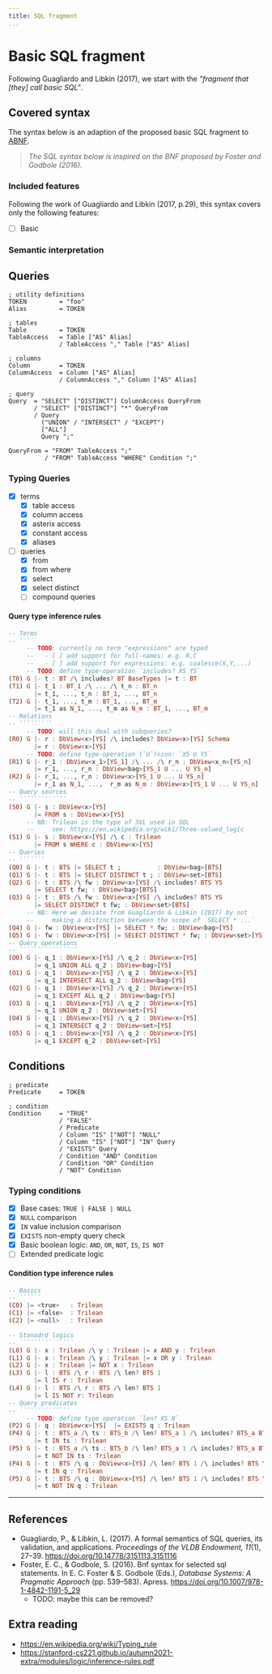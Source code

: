 ```yaml
---
title: SQL fragment
...
```


# Basic SQL fragment

Following Guagliardo and Libkin (2017), we start with
the _"fragment that [they] call basic SQL"_.

## Covered syntax

The syntax below is an adaption of the proposed basic SQL fragment to
[ABNF](https://en.wikipedia.org/wiki/Augmented_Backus%E2%80%93Naur_form).

<!-- TODO: review if there are better things to fork -->
> *The SQL syntax below is inspired on the BNF proposed by Foster and Godbole (2016).*

### Included features

<!-- TODO: add list of included and not included features of SQL -->
Following the work of Guagliardo and Libkin (2017, p.29), this syntax covers only the following features:

- [ ] Basic 

### Semantic interpretation

<!-- TODO: elaborate on the semantics of SQL discussed by Guagliardo and Libkin -->

## Queries

<!-- TODO: rewrite to PEGs -->
```abnf  title="Query syntax"
; utility definitions
TOKEN         = "foo"
Alias         = TOKEN

; tables
Table         = TOKEN
TableAccess   = Table ["AS" Alias]
              / TableAccess "," Table ["AS" Alias]

; columns
Column        = TOKEN
ColumnAccess  = Column ["AS" Alias]
              / ColumnAccess "," Column ["AS" Alias]

; query
Query  = "SELECT" ["DISTINCT"] ColumnAccess QueryFrom
       / "SELECT" ["DISTINCT"] "*" QueryFrom
       / Query
         ("UNION" / "INTERSECT" / "EXCEPT")
         ["ALL"]
         Query ";"

QueryFrom = "FROM" TableAccess ";"
          / "FROM" TableAccess "WHERE" Condition ";"
```

### Typing Queries

- [x] terms
  - [x] table access
  - [x] column access
  - [x] asterix access
  - [x] constant access
  - [x] aliases
- [ ] queries
  - [x] from
  - [x] from where
  - [x] select
  - [x] select distinct
  - [ ] compound queries

#### Query type inference rules

<!-- TODO(backlog): follow the semantics chapter to work this out -->
<!-- TODO: rewrite this into PEGs? -->
```hs  title="Query type inference"
-- Terms
-- `````
     -- TODO: currently no term "expressions" are typed
     --   - [ ] add support for full-names: e.g. R.C
     --   - [ ] add support for expressions: e.g. coalesce(X,Y,...)
     -- TODO: define type-operation `includes? XS YS`
(T0) G |- t : BT /\ includes? BT BaseTypes |= t : BT
(T1) G |- t_1 : BT_1 /\ ... /\ t_n : BT_n
       |= t_1, ..., t_n : BT_1, ..., BT_n
(T2) G |- t_1, ..., t_m : BT_1, ..., BT_m
       |= t_1 as N_1, ..., t_m as N_m : BT_1, ..., BT_m
-- Relations
-- `````````
     -- TODO: will this deal with subqueries?
(R0) G |- r : DbView<x>[YS] /\ includes? DbView<x>[YS] Schema 
       |= r : DbView<x>[YS]
     -- TODO: define type-operation (`U`)nion: `XS U YS`
(R1) G |- r_1 : DbView<x_1>[YS_1] /\ ... /\ r_n : DbView<x_n>[YS_n]
       |= r_1, ..., r_n : DbView<bag>[YS_1 U ... U YS_n]
(R2) G |- r_1, ..., r_n : DbView<x>[YS_1 U ... U YS_n]
       |= r_1 as N_1, ...,  r_m as N_m : DbView<x>[YS_1 U ... U YS_n]
-- Query sources
-- `````````````
(S0) G |- s : DbView<x>[YS]
       |= FROM s : DbView<x>[YS]
     -- NB: Trilean is the type of 3VL used in SQL
     --     see: https://en.wikipedia.org/wiki/Three-valued_logic
(S1) G |- s : DbView<x>[YS] /\ c : Trilean
       |= FROM s WHERE c : DbView<x>[YS]
-- Queries
-- ```````
(Q0) G |- t : BTS |= SELECT t ;          : DbView<bag>[BTS]
(Q1) G |- t : BTS |= SELECT DISTINCT t ; : DbView<set>[BTS]
(Q2) G |- t : BTS /\ fw : DbView<x>[YS] /\ includes? BTS YS
       |= SELECT t fw; : DbView<bag>[BTS]
(Q3) G |- t : BTS /\ fw : DbView<x>[YS] /\ includes? BTS YS
       |= SELECT DISTINCT t fw; : DbView<set>[BTS]
     -- NB: Here we deviate from Guagliardo & Libkin (2017) by not
     --     making a distinction between the scope of `SELECT * ...`
(Q4) G |- fw : DbView<x>[YS] |= SELECT * fw; : DbView<bag>[YS]
(Q5) G |- fw : DbView<x>[YS] |= SELECT DISTINCT * fw; : DbView<set>[YS]
-- Query operations
-- ````````````````
(O0) G |- q_1 : DbView<x>[YS] /\ q_2 : DbView<x>[YS]
       |= q_1 UNION ALL q_2 : DbView<bag>[YS]
(O1) G |- q_1 : DbView<x>[YS] /\ q_2 : DbView<x>[YS]
       |= q_1 INTERSECT ALL q_2 : DbView<bag>[YS]
(O2) G |- q_1 : DbView<x>[YS] /\ q_2 : DbView<x>[YS]
       |= q_1 EXCEPT ALL q_2 : DbView<bag>[YS]
(O3) G |- q_1 : DbView<x>[YS] /\ q_2 : DbView<x>[YS]
       |= q_1 UNION q_2 : DbView<set>[YS]
(O4) G |- q_1 : DbView<x>[YS] /\ q_2 : DbView<x>[YS]
       |= q_1 INTERSECT q_2 : DbView<set>[YS]
(O5) G |- q_1 : DbView<x>[YS] /\ q_2 : DbView<x>[YS]
       |= q_1 EXCEPT q_2 : DbView<set>[YS]
```

## Conditions

<!-- FIXME: rewrite to PEGs -->
```abnf  title="Condition syntax"
; predicate
Predicate     = TOKEN

; condition
Condition     = "TRUE" 
              / "FALSE" 
              / Predicate
              / Column "IS" ["NOT"] "NULL"
              / Column "IS" ["NOT"] "IN" Query
              / "EXISTS" Query
              / Condition "AND" Condition
              / Condition "OR" Condition
              / "NOT" Condition
```

### Typing conditions

- [x] Base cases: `TRUE | FALSE | NULL`
- [x] `NULL` comparison
- [x] `IN` value inclusion comparison
- [x] `EXISTS` non-empty query check
- [x] Basic boolean logic: `AND`, `OR`, `NOT`, `IS`, `IS NOT`
- [ ] Extended predicate logic

#### Condition type inference rules

<!-- TODO: fix this up -->
```hs title="Condition type inference"
-- Basics
-- ``````
(C0) |= <true>   : Trilean
(C1) |= <false>  : Trilean
(C2) |= <null>   : Trilean

-- Stanadrd logics
-- ```````````````
(L0) G |- x : Trilean /\ y : Trilean |= x AND y : Trilean
(L1) G |- x : Trilean /\ y : Trilean |= x OR y : Trilean
(L2) G |- x : Trilean |= NOT x : Trilean
(L3) G |- l : BTS /\ r : BTS /\ len? BTS 1
       |= l IS r : Trilean
(L4) G |- l : BTS /\ r : BTS /\ len? BTS 1
       |= l IS NOT r: Trilean
-- Query predicates
-- ``````````````
     -- TODO: define type operation `len? XS N`
(P2) G |- q : DbView<x>[YS]  |= EXISTS q : Trilean
(P4) G |- t : BTS_a /\ ts : BTS_b /\ len? BTS_a 1 /\ includes? BTS_a BTS_b
       |= t IN ts : Trilean
(P5) G |- t : BTS_a /\ ts : BTS_b /\ len? BTS_a 1 /\ includes? BTS_a BTS_b
       |= t NOT IN ts : Trilean
(P4) G |- t : BTS /\ q : DbView<x>[YS] /\ len? BTS 1 /\ includes? BTS YS
       |= t IN q : Trilean
(P5) G |- t : BTS /\ q : DbView<x>[YS] /\ len? BTS 1 /\ includes? BTS YS
       |= t NOT IN q : Trilean
```

---

## References

- Guagliardo, P., & Libkin, L. (2017). A formal semantics of SQL queries, its validation, and applications. _Proceedings of the VLDB Endowment, 11_(1), 27–39. <https://doi.org/10.14778/3151113.3151116>
- Foster, E. C., & Godbole, S. (2016). Bnf syntax for selected sql statements. In E. C. Foster & S. Godbole (Eds.), _Database Systems: A Pragmatic Approach_ (pp. 539–583). Apress. <https://doi.org/10.1007/978-1-4842-1191-5_29>
  - TODO: maybe this can be removed?

## Extra reading

- <https://en.wikipedia.org/wiki/Typing_rule>
- <https://stanford-cs221.github.io/autumn2021-extra/modules/logic/inference-rules.pdf>
